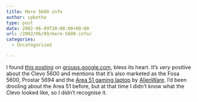 ```yaml
---
title: More 5600 info
author: cpbotha
type: post
date: 2002-06-09T20:08:00+00:00
url: /2002/06/09/more-5600-info/
categories:
  - Uncategorized

---
```

I found [this posting][1] on [groups.google.com][2], bless its heart. It&#8217;s _very_ positive about the Clevo 5600 and mentions that it&#8217;s also marketed as the Fosa 5600, Prostar 5694 and the [Area 51 gaming laptop][3] by [AlienWare][4]. I&#8217;d been drooling about the Area 51 before, but at that time I didn&#8217;t know what the Clevo looked like, so I didn&#8217;t recognise it.

 [1]: http://groups.google.com/groups?hl=en&lr=&th=f35bcebdab1cc884&rnum=6
 [2]: http://groups.google.com/
 [3]: http://www.alienware.com/main/system_pages/area51-m.asp
 [4]: http://www.alienware.com/